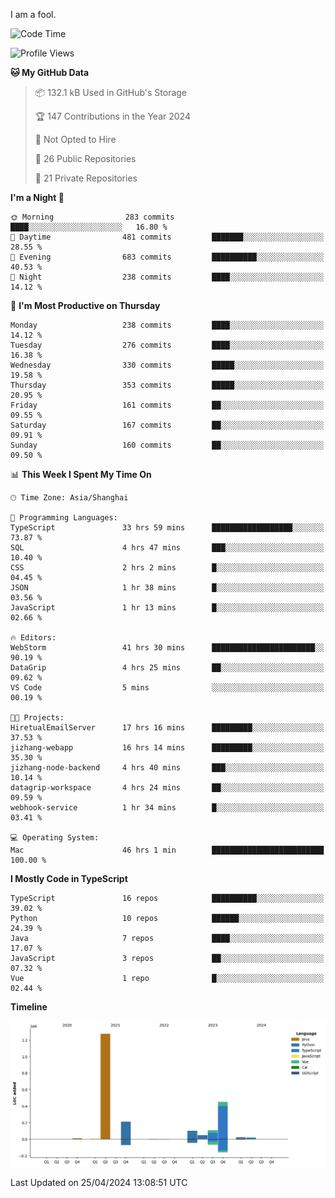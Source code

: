 I am a fool.

<!--START_SECTION:waka-->
![Code Time](http://img.shields.io/badge/Code%20Time-1%2C384%20hrs%2028%20mins-blue)

![Profile Views](http://img.shields.io/badge/Profile%20Views-7-blue)

**🐱 My GitHub Data** 

> 📦 132.1 kB Used in GitHub's Storage 
 > 
> 🏆 147 Contributions in the Year 2024
 > 
> 🚫 Not Opted to Hire
 > 
> 📜 26 Public Repositories 
 > 
> 🔑 21 Private Repositories 
 > 
**I'm a Night 🦉** 

```text
🌞 Morning                283 commits         ████░░░░░░░░░░░░░░░░░░░░░   16.80 % 
🌆 Daytime                481 commits         ███████░░░░░░░░░░░░░░░░░░   28.55 % 
🌃 Evening                683 commits         ██████████░░░░░░░░░░░░░░░   40.53 % 
🌙 Night                  238 commits         ████░░░░░░░░░░░░░░░░░░░░░   14.12 % 
```
📅 **I'm Most Productive on Thursday** 

```text
Monday                   238 commits         ████░░░░░░░░░░░░░░░░░░░░░   14.12 % 
Tuesday                  276 commits         ████░░░░░░░░░░░░░░░░░░░░░   16.38 % 
Wednesday                330 commits         █████░░░░░░░░░░░░░░░░░░░░   19.58 % 
Thursday                 353 commits         █████░░░░░░░░░░░░░░░░░░░░   20.95 % 
Friday                   161 commits         ██░░░░░░░░░░░░░░░░░░░░░░░   09.55 % 
Saturday                 167 commits         ██░░░░░░░░░░░░░░░░░░░░░░░   09.91 % 
Sunday                   160 commits         ██░░░░░░░░░░░░░░░░░░░░░░░   09.50 % 
```


📊 **This Week I Spent My Time On** 

```text
🕑︎ Time Zone: Asia/Shanghai

💬 Programming Languages: 
TypeScript               33 hrs 59 mins      ██████████████████░░░░░░░   73.87 % 
SQL                      4 hrs 47 mins       ███░░░░░░░░░░░░░░░░░░░░░░   10.40 % 
CSS                      2 hrs 2 mins        █░░░░░░░░░░░░░░░░░░░░░░░░   04.45 % 
JSON                     1 hr 38 mins        █░░░░░░░░░░░░░░░░░░░░░░░░   03.56 % 
JavaScript               1 hr 13 mins        █░░░░░░░░░░░░░░░░░░░░░░░░   02.66 % 

🔥 Editors: 
WebStorm                 41 hrs 30 mins      ███████████████████████░░   90.19 % 
DataGrip                 4 hrs 25 mins       ██░░░░░░░░░░░░░░░░░░░░░░░   09.62 % 
VS Code                  5 mins              ░░░░░░░░░░░░░░░░░░░░░░░░░   00.19 % 

🐱‍💻 Projects: 
HiretualEmailServer      17 hrs 16 mins      █████████░░░░░░░░░░░░░░░░   37.53 % 
jizhang-webapp           16 hrs 14 mins      █████████░░░░░░░░░░░░░░░░   35.30 % 
jizhang-node-backend     4 hrs 40 mins       ███░░░░░░░░░░░░░░░░░░░░░░   10.14 % 
datagrip-workspace       4 hrs 24 mins       ██░░░░░░░░░░░░░░░░░░░░░░░   09.59 % 
webhook-service          1 hr 34 mins        █░░░░░░░░░░░░░░░░░░░░░░░░   03.41 % 

💻 Operating System: 
Mac                      46 hrs 1 min        █████████████████████████   100.00 % 
```

**I Mostly Code in TypeScript** 

```text
TypeScript               16 repos            ██████████░░░░░░░░░░░░░░░   39.02 % 
Python                   10 repos            ██████░░░░░░░░░░░░░░░░░░░   24.39 % 
Java                     7 repos             ████░░░░░░░░░░░░░░░░░░░░░   17.07 % 
JavaScript               3 repos             ██░░░░░░░░░░░░░░░░░░░░░░░   07.32 % 
Vue                      1 repo              █░░░░░░░░░░░░░░░░░░░░░░░░   02.44 % 
```



**Timeline**

![Lines of Code chart](https://raw.githubusercontent.com/VeejaLiu/VeejaLiu/master/assets/bar_graph.png)


 Last Updated on 25/04/2024 13:08:51 UTC
<!--END_SECTION:waka-->
